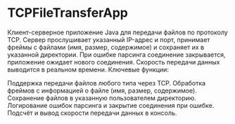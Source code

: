 # TCPFileTransferApp
Клиент-серверное приложение Java для передачи файлов по протоколу TCP. Сервер прослушивает указанный IP-адрес и порт, принимает фреймы с файлами (имя, размер, содержимое) и сохраняет их в указанной директории. При ошибке парсинга соединение закрывается, приложение ожидает нового соединения. Скорость передачи данных выводится в реальном времени.
Ключевые функции:

Поддержка передачи файлов любого типа через TCP.
Обработка фреймов с информацией о файле (имя, размер, содержимое).
Сохранение файлов в указанную пользователем директорию.
Логирование ошибок парсинга и закрытие соединения при ошибке.
Подсчёт и вывод скорости передачи данных в консоль.

